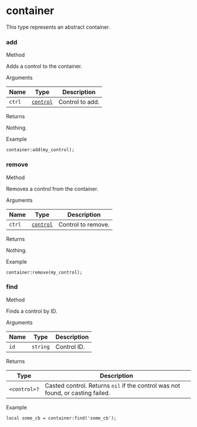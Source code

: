# container

This type represents an abstract container.

### add﻿ <a href="#add" id="add"></a>

Method

Adds a control to the container.

Arguments

| Name   | Type                                               | Description     |
| ------ | -------------------------------------------------- | --------------- |
| `ctrl` | [`control`](https://lua.fatality.win/control.html) | Control to add. |

Returns

Nothing.

Example

```
container:add(my_control);
```

### remove﻿ <a href="#remove" id="remove"></a>

Method

Removes a control from the container.

Arguments

| Name   | Type                                               | Description        |
| ------ | -------------------------------------------------- | ------------------ |
| `ctrl` | [`control`](https://lua.fatality.win/control.html) | Control to remove. |

Returns

Nothing.

Example

```
container:remove(my_control);
```

### find﻿ <a href="#find" id="find"></a>

Method

Finds a control by ID.

Arguments

| Name | Type     | Description |
| ---- | -------- | ----------- |
| `id` | `string` | Control ID. |

Returns

| Type         | Description                                                                    |
| ------------ | ------------------------------------------------------------------------------ |
| `<control>?` | Casted control. Returns `nil` if the control was not found, or casting failed. |

Example

```
local some_cb = container:find('some_cb');
```
